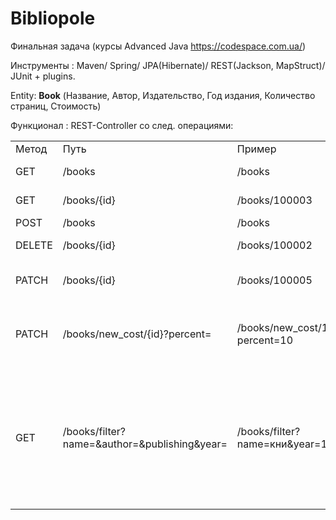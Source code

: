 # Bibliopole

Финальная задача (курсы Advanced Java https://codespace.com.ua/)

Инструменты : Maven/ Spring/ JPA(Hibernate)/ REST(Jackson, MapStruct)/ JUnit + plugins.

Entity:
**Book** (Название, Автор, Издательство, Год издания, Количество
страниц, Стоимость)

Функционал :
REST-Controller со след. операциями:
<table>
    <tr>
        <td>Метод</td>
        <td>Путь</td>
        <td>Пример</td>
        <td>Функционал</td>
    </tr>
    <tr>
        <td>GET</td>
        <td>/books</td>
        <td>/books</td>
        <td>Полный список книг</td>
    </tr>
    <tr>
        <td>GET</td>
        <td>/books/{id}</td>
        <td>/books/100003</td>
        <td>Возвращает книгу по id</td>
    </tr>
    <tr>
        <td>POST</td>
        <td>/books</td>
        <td>/books</td>
        <td>Создание книги</td>
    </tr>
    <tr>
        <td>DELETE</td>
        <td>/books/{id}</td>
        <td>/books/100002</td>
        <td>Удаление книги с заданным id</td>
    </tr>
    <tr>
        <td>PATCH</td>
        <td>/books/{id}</td>
        <td>/books/100005</td>
        <td>Редактирование книги с заданным id</td>
    </tr>
    <tr>
        <td>PATCH</td>
        <td>/books/new_cost/{id}?percent=</td>
        <td>/books/new_cost/100005/?percent=10</td>
        <td>Изменение стоимости книги на указанный процент</td>
    </tr>
    <tr>
        <td>GET</td>
        <td>/books/filter?name=&author=&publishing&year=</td>
        <td>/books/filter?name=кни&year=1996</td>
        <td>Фильтр (по примеру будут отбраны книги, наименования которых содержат подстроку 'кни' без учета регистра c годом издания от 1996)</td>
    </tr>
</table>

